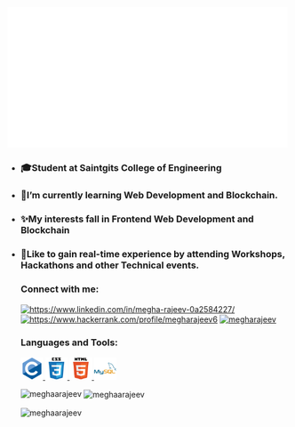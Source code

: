 <p align="center">
 <img src= "hi.svg"/>
</p>
<ul>
<li><h3 align="left">🎓Student at Saintgits College of Engineering</h3></li>
<li><h3>📖I’m currently learning Web Development and Blockchain.</h3></li>
<li><h3>✨My interests fall in Frontend Web Development and Blockchain</h3></li>
<li><h3>🤝Like to gain real-time experience by attending Workshops, Hackathons and other Technical events.</h3></li>
<h3 align="left">Connect with me:</h3>
<p align="left">
<a href="https://linkedin.com/in/https://www.linkedin.com/in/megha-rajeev-0a2584227/" target="blank"><img align="center" src="https://raw.githubusercontent.com/rahuldkjain/github-profile-readme-generator/master/src/images/icons/Social/linked-in-alt.svg" alt="https://www.linkedin.com/in/megha-rajeev-0a2584227/" height="30" width="40" /></a>
<a href="https://www.hackerrank.com/https://www.hackerrank.com/profile/megharajeev6" target="blank"><img align="center" src="https://raw.githubusercontent.com/rahuldkjain/github-profile-readme-generator/master/src/images/icons/Social/hackerrank.svg" alt="https://www.hackerrank.com/profile/megharajeev6" height="30" width="40" /></a>
<a href="https://discord.gg/megharajeev" target="blank"><img align="center" src="https://raw.githubusercontent.com/rahuldkjain/github-profile-readme-generator/master/src/images/icons/Social/discord.svg" alt="megharajeev" height="30" width="40" /></a>
</p>

<h3 align="left">Languages and Tools:</h3>
<p align="left"> <a href="https://www.cprogramming.com/" target="_blank" rel="noreferrer"> <img src="https://raw.githubusercontent.com/devicons/devicon/master/icons/c/c-original.svg" alt="c" width="40" height="40"/> </a> <a href="https://www.w3schools.com/css/" target="_blank" rel="noreferrer"> <img src="https://raw.githubusercontent.com/devicons/devicon/master/icons/css3/css3-original-wordmark.svg" alt="css3" width="40" height="40"/> </a> <a href="https://www.w3.org/html/" target="_blank" rel="noreferrer"> <img src="https://raw.githubusercontent.com/devicons/devicon/master/icons/html5/html5-original-wordmark.svg" alt="html5" width="40" height="40"/> </a> <a href="https://www.mysql.com/" target="_blank" rel="noreferrer"> <img src="https://raw.githubusercontent.com/devicons/devicon/master/icons/mysql/mysql-original-wordmark.svg" alt="mysql" width="40" height="40"/> </a> </p>

<p><img align="left" src="https://github-readme-stats.vercel.app/api/top-langs?username=meghaarajeev&show_icons=true&theme=dark&hide_border=true&locale=en&layout=compact" alt="meghaarajeev" /></p>

<p>&nbsp;<img align="center" src="https://github-readme-stats.vercel.app/api?username=meghaarajeev&show_icons=true&theme=dark&hide_border=true&locale=en" alt="meghaarajeev" /></p>

<p><img align="center" src="https://github-readme-streak-stats.herokuapp.com/?user=meghaarajeev&theme=dark" alt="meghaarajeev" /></p>
</ul>
